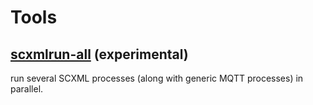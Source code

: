 # Tools

## [scxmlrun-all](runall/README.md) (experimental)

run several SCXML processes (along with generic MQTT processes) in parallel.
